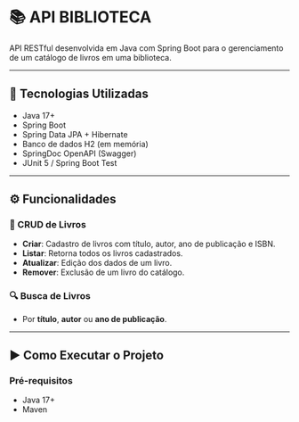# 📚 API BIBLIOTECA

API RESTful desenvolvida em Java com Spring Boot para o gerenciamento de um catálogo de livros em uma biblioteca.

---

## 🔧 Tecnologias Utilizadas

- Java 17+
- Spring Boot
- Spring Data JPA + Hibernate
- Banco de dados H2 (em memória)
- SpringDoc OpenAPI (Swagger)
- JUnit 5 / Spring Boot Test

---

## ⚙️ Funcionalidades

### 📘 CRUD de Livros
- **Criar**: Cadastro de livros com título, autor, ano de publicação e ISBN.
- **Listar**: Retorna todos os livros cadastrados.
- **Atualizar**: Edição dos dados de um livro.
- **Remover**: Exclusão de um livro do catálogo.

### 🔍 Busca de Livros
- Por **título**, **autor** ou **ano de publicação**.

---

## ▶️ Como Executar o Projeto

### Pré-requisitos
- Java 17+
- Maven
